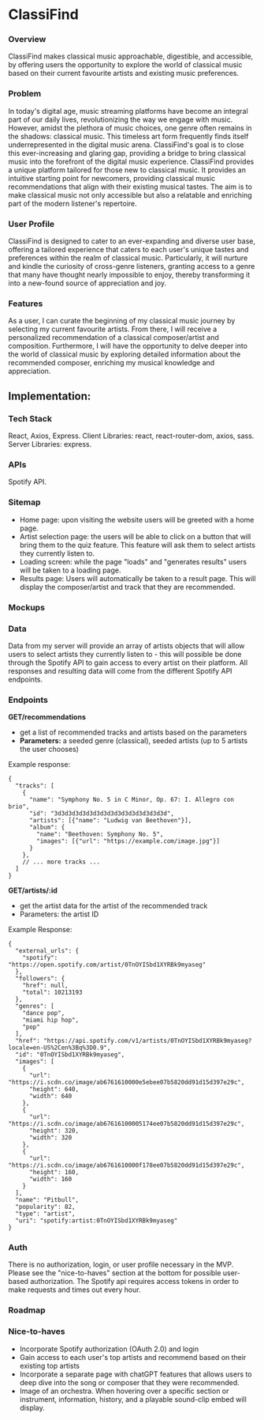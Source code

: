 # ClassiFind

### Overview
ClassiFind makes classical music approachable, digestible, and accessible, by offering users the opportunity to explore the world of classical music based on their current favourite artists and existing music preferences.

### Problem
In today's digital age, music streaming platforms have become an integral part of our daily lives, revolutionizing the way we engage with music. However, amidst the plethora of music choices, one genre often remains in the shadows: classical music. This timeless art form frequently finds itself underrepresented in the digital music arena. ClassiFind's goal is to close this ever-increasing and glaring gap, providing a bridge to bring classical music into the forefront of the digital music experience. ClassiFind provides a unique platform tailored for those new to classical music. It provides an intuitive starting point for newcomers, providing classical music recommendations that align with their existing musical tastes. The aim is to make classical music not only accessible but also a relatable and enriching part of the modern listener's repertoire.

### User Profile
ClassiFind is designed to cater to an ever-expanding and diverse user base, offering a tailored experience that caters to each user's unique tastes and preferences within the realm of classical music. Particularly, it will nurture and kindle the curiosity of cross-genre listeners, granting access to a genre that many have thought nearly impossible to enjoy, thereby transforming it into a new-found source of appreciation and joy.

### Features
As a user, I can curate the beginning of my classical music journey by selecting my current favourite artists. From there, I will receive a personalized recommendation of a classical composer/artist and composition. Furthermore, I will have the opportunity to delve deeper into the world of classical music by exploring detailed information about the recommended composer, enriching my musical knowledge and appreciation.

## Implementation:

### Tech Stack
React, Axios, Express. Client Libraries: react, react-router-dom, axios, sass. Server Libraries: express.

### APIs
Spotify API.

### Sitemap
- Home page: upon visiting the website users will be greeted with a home page.
- Artist selection page: the users will be able to click on a button that will bring them to the quiz feature. This feature will ask them to select artists they currently listen to.
- Loading screen: while the page "loads" and "generates results" users will be taken to a loading page.
- Results page: Users will automatically be taken to a result page. This will display the composer/artist and track that they are recommended.

### Mockups



### Data
Data from my server will provide an array of artists objects that will allow users to select artists they currently listen to - this will possible be done through the Spotify API to gain access to every artist on their platform. All responses and resulting data will come from the different Spotify API endpoints.

### Endpoints
**GET/recommendations**
- get a list of recommended tracks and artists based on the parameters
- **Parameters:** a seeded genre (classical), seeded artists (up to 5 artists the user chooses)
  
Example response:
```
{
  "tracks": [
    {
      "name": "Symphony No. 5 in C Minor, Op. 67: I. Allegro con brio",
      "id": "3d3d3d3d3d3d3d3d3d3d3d3d3d3d3d3d",
      "artists": [{"name": "Ludwig van Beethoven"}],
      "album": {
        "name": "Beethoven: Symphony No. 5",
        "images": [{"url": "https://example.com/image.jpg"}]
      }
    },
    // ... more tracks ...
  ]
}
```

**GET/artists/:id**
- get the artist data for the artist of the recommended track
- Parameters: the artist ID
  
Example Response:
```
{
  "external_urls": {
    "spotify": "https://open.spotify.com/artist/0TnOYISbd1XYRBk9myaseg"
  },
  "followers": {
    "href": null,
    "total": 10213193
  },
  "genres": [
    "dance pop",
    "miami hip hop",
    "pop"
  ],
  "href": "https://api.spotify.com/v1/artists/0TnOYISbd1XYRBk9myaseg?locale=en-US%2Cen%3Bq%3D0.9",
  "id": "0TnOYISbd1XYRBk9myaseg",
  "images": [
    {
      "url": "https://i.scdn.co/image/ab6761610000e5ebee07b5820dd91d15d397e29c",
      "height": 640,
      "width": 640
    },
    {
      "url": "https://i.scdn.co/image/ab67616100005174ee07b5820dd91d15d397e29c",
      "height": 320,
      "width": 320
    },
    {
      "url": "https://i.scdn.co/image/ab6761610000f178ee07b5820dd91d15d397e29c",
      "height": 160,
      "width": 160
    }
  ],
  "name": "Pitbull",
  "popularity": 82,
  "type": "artist",
  "uri": "spotify:artist:0TnOYISbd1XYRBk9myaseg"
}
```

### Auth
There is no authorization, login, or user profile necessary in the MVP. Please see the "nice-to-haves" section at the bottom for possible user-based authorization. The Spotify api requires access tokens in order to make requests and times out every hour.

### Roadmap



### Nice-to-haves
- Incorporate Spotify authorization (OAuth 2.0) and login
- Gain access to each user's top artists and recommend based on their existing top artists
- Incorporate a separate page with chatGPT features that allows users to deep dive into the song or composer that they were recommended.
- Image of an orchestra. When hovering over a specific section or instrument, information, history, and a playable sound-clip embed will display.
